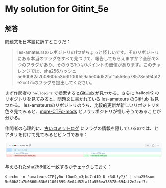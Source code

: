 # My solution for Gitint_5e
## 解答
問題文を日本語に訳すとこうだ：
>  les-amateursのレポジトリの1つがちょっと怪しいです。そのリポジトリにある本当のフラグをすべて見つけて、報告してもらえますか？全部で3つのフラグがあり、そのうち1つは0ポイントの価値があります。このチャレンジでは、sha256ハッシュ5e60b82a7b0860b53b6f100f599a5e04d52faf1a556ea78578e594af2e2ccf7cのフラグを提出してください。

まず作問者の `hellopir2` で検索すると[GitHub](https://github.com/hellopir2) が見つかる。さらに hellopir2 のリポジトリを見てみると、問題文に書かれている les-amateurs の[GitHub](https://github.com/les-amateurs) も見つかる。 les-amateursのリポジトリのうち、比較的更新が新しいリポジトリを色々見てみると、[more-CTFd-mods](https://github.com/les-amateurs/more-CTFd-mods) というリポジトリが怪しそうであることが分かる。

作問者の心理的に、[古いコミットログ](https://github.com/les-amateurs/more-CTFd-mods/commit/6b021f34ac009700d9239d64ac3b7b0ec2693eff) にフラグの情報を隠しているのでは、とアタリを付けて見てみるとビンゴである：

![1.jpg](../assets/1.jpg)

与えられたsha256値と一致するかチェックしておく：
```console
$ echo -n 'amateursCTF{y0u-fOunD_m3;bu7:d1D U r34L!y?}' | sha256sum
5e60b82a7b0860b53b6f100f599a5e04d52faf1a556ea78578e594af2e2ccf7c  -
```
